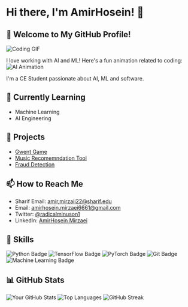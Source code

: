 # Hi there, I'm AmirHosein! 👋

## 🎉 Welcome to My GitHub Profile!
![Coding GIF](https://giphy.com/gifs/coding-3o7btPCcdN7mZDjC3m)

I love working with AI and ML! Here's a fun animation related to coding:
![AI Animation](https://raw.githubusercontent.com/radical-1/radical-1/main/ai-animation.gif)

I'm a CE Student passionate about AI, ML and software.

## 🌱 Currently Learning
- Machine Learning
- AI Engineering

## 💼 Projects
- [Gwent Game](https://github.com/advanced-programming-sut-2024/advanced-programming-project-group-12)
- [Music Recomemndation Tool](https://github.com/radical-1/MusicRecomendationTool)
- [Fraud Detection](https://github.com/radical-1/FraudDetectionSystem)

## 📫 How to Reach Me
- Sharif Email: [amir,mirzaii22@sharif.edu](mailto:amir.mirzaii22@sharif.edu)
- Email: [amirhosein.mirzaei6661@gmail.com](mailto:amirhosein.mirzaei6661@gmail.com)
- Twitter: [@radicalminuson1](https://twitter.com/radicalminuson1)
- LinkedIn: [AmirHosein Mirzaei](https://www.linkedin.com/in/amirhosein-mirzaei-39a86232b/)

## 🎨 Skills
![Python Badge](https://img.shields.io/badge/Python-3.9-blue)
![TensorFlow Badge](https://img.shields.io/badge/TensorFlow-2.4.1-orange)
![PyTorch Badge](https://img.shields.io/badge/PyTorch-1.9.0-red)
![Git Badge](https://img.shields.io/badge/Git-2.32.0-orange)
![Machine Learning Badge](https://img.shields.io/badge/Machine%20Learning-ML%20Projects-lightgreen)

## 📊 GitHub Stats
![Your GitHub Stats](https://github-readme-stats.vercel.app/api?username=radical-1&show_icons=true&hide_title=true&count_private=true&theme=radical)
![Top Languages](https://github-readme-stats.vercel.app/api/top-langs/?username=radical-1&layout=compact&theme=radical)
![GitHub Streak](https://github-readme-streak-stats.herokuapp.com/?user=radical-1&theme=radical)

